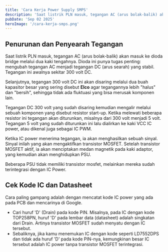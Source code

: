 ```yaml
---
title: 'Cara Kerja Power Supply SMPS'
description: 'Saat listrik PLN masuk, tegangan AC (arus bolak-balik) akan masuk ke dioda _bridge_ melalui dua kaki tengahnya. Dioda ini punya tugas penting: mengubah tegangan AC menjadi tegangan DC (arus searah) yang stabil.'
pubDate: 'Sep 02 2025'
heroImage: '/cara-kerja-smps.png'
---
```


## Penurunan dan Penyearah Tegangan
Saat listrik PLN masuk, tegangan AC (arus bolak-balik) akan masuk ke dioda bridge melalui dua kaki tengahnya. Dioda ini punya tugas penting: mengubah tegangan AC menjadi tegangan DC (arus searah) yang stabil. Tegangan ini awalnya sekitar 300 volt DC.

Selanjutnya, tegangan 300 volt DC ini akan disaring melalui dua buah kapasitor besar yang sering disebut **Elco** agar tegangannya lebih "halus" dan "bersih", sehingga tidak ada fluktuasi yang bisa merusak komponen lain.

Tegangan DC 300 volt yang sudah disaring kemudian mengalir melalui sebuah komponen yang disebut resistor start-up. Ketika melewati beberapa resistor ini tegangan akan diturunkan, misalnya dari 300 volt menjadi 5 volt. Tegangan 5 volt yang sudah diturunkan ini lalu dialirkan ke kaki VCC IC power, atau dikenal juga sebagai IC PWM.

Ketika IC power menerima tegangan, ia akan menghasilkan sebuah sinyal. Sinyal inilah yang akan mengaktifkan transistor MOSFET. Setelah transistor MOSFET aktif, ia akan menciptakan medan magnetik pada kaki adaptor, yang kemudian akan menghidupkan PSU.

Beberapa PSU tidak memiliki transistor mosfet, melainkan mereka sudah terintegrasi dengan IC Power.

## Cek Kode IC dan Datasheet
Cara paling gampang adalah dengan mencatat kode IC power yang ada pada PCB dan mencarinya di Google.
- Cari huruf 'D' (Drain) pada kode PIN. Misalnya, pada IC dengan kode TOP258PN, huruf 'D' pada lembar data (datasheet) adalah singkatan dari Drain. Artinya transistor MOSFET sudah menyatu dengan IC tersebut.
- Sebaliknya, jika kamu menemukan IC dengan kode seperti LD7552DPS dan tidak ada huruf 'D' pada kode PIN-nya, kemungkinan besar IC tersebut adalah IC power tanpa transistor MOSFET terintegrasi.
